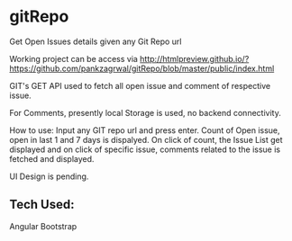 # gitRepo
Get Open Issues details given any Git Repo url

Working project can be access via 
http://htmlpreview.github.io/?https://github.com/pankzagrwal/gitRepo/blob/master/public/index.html

GIT's GET API used to fetch all open issue and comment of respective issue.

For Comments, presently local Storage is used, no backend connectivity.

How to use:
Input any GIT repo url and press enter.
Count of Open issue, open in last 1 and 7 days is dispalyed. On click of count, the Issue List get displayed and on click of 
specific issue, comments related to the issue is fetched and displayed.

UI Design is pending.

Tech Used:
------------------
Angular
Bootstrap
